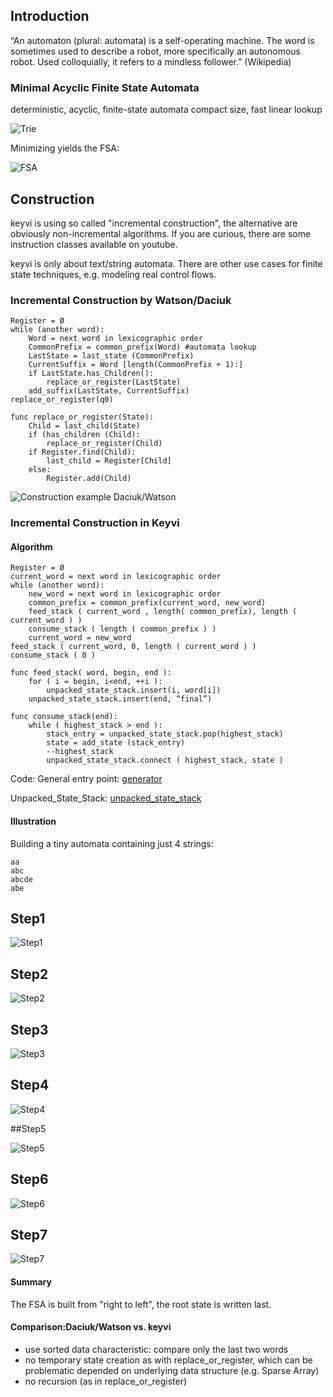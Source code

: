 ## Introduction

“An automaton (plural: automata) is a self-operating machine. The word is sometimes used to describe a robot, more 
specifically an autonomous robot. Used colloquially, it refers to a mindless follower.”  (Wikipedia)

### Minimal Acyclic Finite State Automata

deterministic, acyclic, finite-state automata
compact size, fast linear lookup

![Trie](/doc/images/trie.png)

Minimizing yields the FSA:

![FSA](/doc/images/fsa.png)

## Construction

keyvi is using so called "incremental construction", the alternative are obviously non-incremental algorithms. If you are curious, there are
some instruction classes available on youtube.

keyvi is only about text/string automata. There are other use cases for finite state techniques, e.g. modeling 
real control flows.

### Incremental Construction by Watson/Daciuk

    Register = Ø
    while (another word):
        Word = next word in lexicographic order
        CommonPrefix = common_prefix(Word) #automata lookup
        LastState = last_state (CommonPrefix)‏
        CurrentSuffix = Word [length(CommonPrefix + 1):]
        if LastState.has_Children():
            replace_or_register(LastState)‏
        add_suffix(LastState, CurrentSuffix)‏
    replace_or_register(q0)‏
    
    func replace_or_register(State):
        Child = last_child(State)‏
        if (has_children (Child):
            replace_or_register(Child)‏
        if Register.find(Child):
            last_child = Register[Child]
        else:
            Register.add(Child)	
	
![Construction example Daciuk/Watson](/doc/images/daciuk_watson.png)

### Incremental Construction in Keyvi 

#### Algorithm

    Register = Ø
    current_word = next word in lexicographic order
    while (another word):
        new_word = next word in lexicographic order
        common_prefix = common_prefix(current_word, new_word)‏
        feed_stack ( current_word , length( common_prefix), length ( current_word ) )			
        consume_stack ( length ( common_prefix ) )‏
        current_word = new_word
    feed_stack ( current_word, 0, length ( current_word ) )‏
    consume_stack ( 0 )‏
    
    func feed_stack( word, begin, end ):
        for ( i = begin, i<end, ++i ):
            unpacked_state_stack.insert(i, word[i])‏
        unpacked_state_stack.insert(end, “final”)‏
    
    func consume_stack(end):
        while ( highest_stack > end ):
            stack_entry = unpacked_state_stack.pop(highest_stack)‏
            state = add_state (stack_entry)‏
            --highest_stack
            unpacked_state_stack.connect ( highest_stack, state )‏

Code:
 General entry point: [generator](/keyvi/src/cpp/dictionary/fsa/generator.h)
 
 Unpacked_State_Stack: [unpacked_state_stack](/keyvi/src/cpp/dictionary/fsa/internal/unpacked_state_stack.h)
 
#### Illustration

Building a tiny automata containing just 4 strings:

    aa
    abc
    abcde
    abe

## Step1
  
  
![Step1](/doc/images/construction_step1.png)
  
  
## Step2
  
  
![Step2](/doc/images/construction_step2.png)
  
  
## Step3
  
  
![Step3](/doc/images/construction_step3.png)
  
  
## Step4
  
  
![Step4](/doc/images/construction_step4.png)
  
  
##Step5
  
  
![Step5](/doc/images/construction_step5.png)
  
  
## Step6
  
  
![Step6](/doc/images/construction_step6.png)
  
  
## Step7
  
  
![Step7](/doc/images/construction_step7.png)
  
  
#### Summary

The FSA is built from "right to left", the root state is written last.

#### Comparison:Daciuk/Watson vs. keyvi

 - use sorted data characteristic: compare only the last two words
 - no temporary state creation as with replace_or_register, which can be problematic depended on underlying data structure (e.g. Sparse Array)‏
 - no recursion (as in replace_or_register)‏

